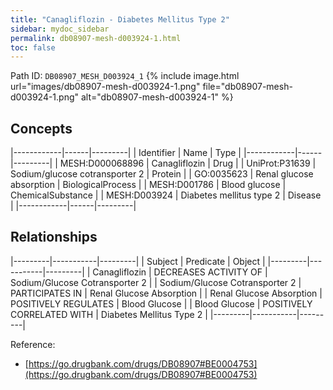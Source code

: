 ```yaml
---
title: "Canagliflozin - Diabetes Mellitus Type 2"
sidebar: mydoc_sidebar
permalink: db08907-mesh-d003924-1.html
toc: false 
---
```



Path ID: `DB08907_MESH_D003924_1`
{% include image.html url="images/db08907-mesh-d003924-1.png" file="db08907-mesh-d003924-1.png" alt="db08907-mesh-d003924-1" %}

## Concepts

|------------|------|---------|
| Identifier | Name | Type    |
|------------|------|---------|
| MESH:D000068896 | Canagliflozin | Drug |
| UniProt:P31639 | Sodium/glucose cotransporter 2 | Protein |
| GO:0035623 | Renal glucose absorption | BiologicalProcess |
| MESH:D001786 | Blood glucose | ChemicalSubstance |
| MESH:D003924 | Diabetes mellitus type 2 | Disease |
|------------|------|---------|

## Relationships

|---------|-----------|---------|
| Subject | Predicate | Object  |
|---------|-----------|---------|
| Canagliflozin | DECREASES ACTIVITY OF | Sodium/Glucose Cotransporter 2 |
| Sodium/Glucose Cotransporter 2 | PARTICIPATES IN | Renal Glucose Absorption |
| Renal Glucose Absorption | POSITIVELY REGULATES | Blood Glucose |
| Blood Glucose | POSITIVELY CORRELATED WITH | Diabetes Mellitus Type 2 |
|---------|-----------|---------|

Reference: 
  - [https://go.drugbank.com/drugs/DB08907#BE0004753](https://go.drugbank.com/drugs/DB08907#BE0004753)
